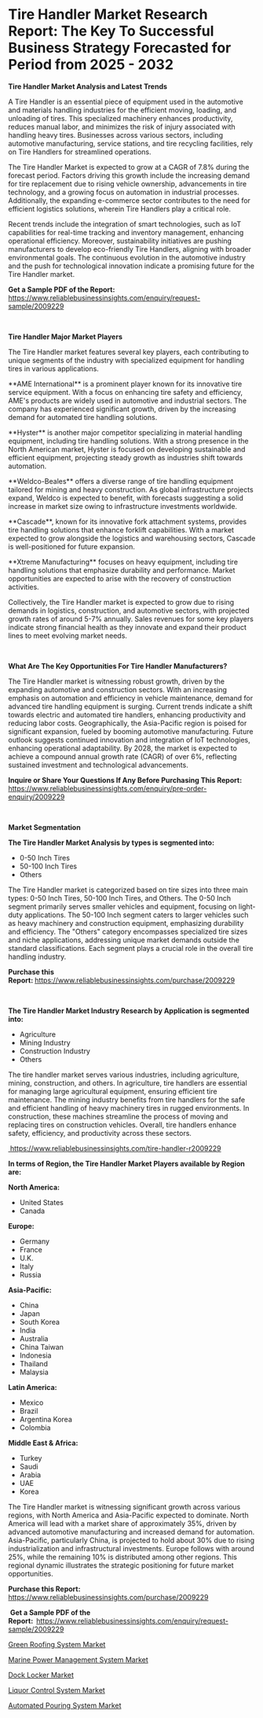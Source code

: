 <p><h1>Tire Handler Market Research Report: The Key To Successful Business Strategy Forecasted for Period from 2025 - 2032</h1></p><p><strong>Tire Handler Market Analysis and Latest Trends</strong></p>
<p><p>A Tire Handler is an essential piece of equipment used in the automotive and materials handling industries for the efficient moving, loading, and unloading of tires. This specialized machinery enhances productivity, reduces manual labor, and minimizes the risk of injury associated with handling heavy tires. Businesses across various sectors, including automotive manufacturing, service stations, and tire recycling facilities, rely on Tire Handlers for streamlined operations.</p><p>The Tire Handler Market is expected to grow at a CAGR of 7.8% during the forecast period. Factors driving this growth include the increasing demand for tire replacement due to rising vehicle ownership, advancements in tire technology, and a growing focus on automation in industrial processes. Additionally, the expanding e-commerce sector contributes to the need for efficient logistics solutions, wherein Tire Handlers play a critical role.</p><p>Recent trends include the integration of smart technologies, such as IoT capabilities for real-time tracking and inventory management, enhancing operational efficiency. Moreover, sustainability initiatives are pushing manufacturers to develop eco-friendly Tire Handlers, aligning with broader environmental goals. The continuous evolution in the automotive industry and the push for technological innovation indicate a promising future for the Tire Handler market.</p></p>
<p><strong>Get a Sample PDF of the Report:&nbsp;</strong> <a href="https://www.reliablebusinessinsights.com/enquiry/request-sample/2009229?utm_campaign=1837&utm_medium=2&utm_source=Github&utm_content=ia&utm_term=20022025&utm_id=tire-handler">https://www.reliablebusinessinsights.com/enquiry/request-sample/2009229</a></p>
<p>&nbsp;</p>
<p><strong>Tire Handler Major Market Players</strong></p>
<p><p>The Tire Handler market features several key players, each contributing to unique segments of the industry with specialized equipment for handling tires in various applications. </p><p>**AME International** is a prominent player known for its innovative tire service equipment. With a focus on enhancing tire safety and efficiency, AME's products are widely used in automotive and industrial sectors. The company has experienced significant growth, driven by the increasing demand for automated tire handling solutions.</p><p>**Hyster** is another major competitor specializing in material handling equipment, including tire handling solutions. With a strong presence in the North American market, Hyster is focused on developing sustainable and efficient equipment, projecting steady growth as industries shift towards automation.</p><p>**Weldco-Beales** offers a diverse range of tire handling equipment tailored for mining and heavy construction. As global infrastructure projects expand, Weldco is expected to benefit, with forecasts suggesting a solid increase in market size owing to infrastructure investments worldwide.</p><p>**Cascade**, known for its innovative fork attachment systems, provides tire handling solutions that enhance forklift capabilities. With a market expected to grow alongside the logistics and warehousing sectors, Cascade is well-positioned for future expansion.</p><p>**Xtreme Manufacturing** focuses on heavy equipment, including tire handling solutions that emphasize durability and performance. Market opportunities are expected to arise with the recovery of construction activities.</p><p>Collectively, the Tire Handler market is expected to grow due to rising demands in logistics, construction, and automotive sectors, with projected growth rates of around 5-7% annually. Sales revenues for some key players indicate strong financial health as they innovate and expand their product lines to meet evolving market needs.</p></p>
<p>&nbsp;</p>
<p><strong>What Are The Key Opportunities For Tire Handler Manufacturers?</strong></p>
<p><p>The Tire Handler market is witnessing robust growth, driven by the expanding automotive and construction sectors. With an increasing emphasis on automation and efficiency in vehicle maintenance, demand for advanced tire handling equipment is surging. Current trends indicate a shift towards electric and automated tire handlers, enhancing productivity and reducing labor costs. Geographically, the Asia-Pacific region is poised for significant expansion, fueled by booming automotive manufacturing. Future outlook suggests continued innovation and integration of IoT technologies, enhancing operational adaptability. By 2028, the market is expected to achieve a compound annual growth rate (CAGR) of over 6%, reflecting sustained investment and technological advancements.</p></p>
<p><strong>Inquire or Share Your Questions If Any Before Purchasing This Report:</strong> <a href="https://www.reliablebusinessinsights.com/enquiry/pre-order-enquiry/2009229?utm_campaign=1837&utm_medium=2&utm_source=Github&utm_content=ia&utm_term=20022025&utm_id=tire-handler">https://www.reliablebusinessinsights.com/enquiry/pre-order-enquiry/2009229</a></p>
<p>&nbsp;</p>
<p><strong>Market Segmentation</strong></p>
<p><strong>The Tire Handler Market Analysis by types is segmented into:</strong></p>
<p><ul><li>0-50 Inch Tires</li><li>50-100 Inch Tires</li><li>Others</li></ul></p>
<p><p>The Tire Handler market is categorized based on tire sizes into three main types: 0-50 Inch Tires, 50-100 Inch Tires, and Others. The 0-50 Inch segment primarily serves smaller vehicles and equipment, focusing on light-duty applications. The 50-100 Inch segment caters to larger vehicles such as heavy machinery and construction equipment, emphasizing durability and efficiency. The "Others" category encompasses specialized tire sizes and niche applications, addressing unique market demands outside the standard classifications. Each segment plays a crucial role in the overall tire handling industry.</p></p>
<p><strong>Purchase this Report:&nbsp;</strong><a href="https://www.reliablebusinessinsights.com/purchase/2009229?utm_campaign=1837&utm_medium=2&utm_source=Github&utm_content=ia&utm_term=20022025&utm_id=tire-handler">https://www.reliablebusinessinsights.com/purchase/2009229</a></p>
<p>&nbsp;</p>
<p><strong>The Tire Handler Market Industry Research by Application is segmented into:</strong></p>
<p><ul><li>Agriculture</li><li>Mining Industry</li><li>Construction Industry</li><li>Others</li></ul></p>
<p><p>The tire handler market serves various industries, including agriculture, mining, construction, and others. In agriculture, tire handlers are essential for managing large agricultural equipment, ensuring efficient tire maintenance. The mining industry benefits from tire handlers for the safe and efficient handling of heavy machinery tires in rugged environments. In construction, these machines streamline the process of moving and replacing tires on construction vehicles. Overall, tire handlers enhance safety, efficiency, and productivity across these sectors.</p></p>
<p><a href="https://www.reliablebusinessinsights.com/tire-handler-r2009229?utm_campaign=1837&utm_medium=2&utm_source=Github&utm_content=ia&utm_term=20022025&utm_id=tire-handler">&nbsp;https://www.reliablebusinessinsights.com/tire-handler-r2009229</a></p>
<p><strong>In terms of Region, the Tire Handler Market Players available by Region are:</strong></p>
<p>
    <p> <strong> North America: </strong>
        <ul>
            <li>United States</li>
            <li>Canada</li>
        </ul>
        </p> 
    <p> <strong> Europe: </strong>
        <ul>
            <li>Germany</li>
            <li>France</li>
            <li>U.K.</li>
            <li>Italy</li>
            <li>Russia</li>
        </ul>
        </p> 
    <p> <strong> Asia-Pacific: </strong>
        <ul>
            <li>China</li>
            <li>Japan</li>
            <li>South Korea</li>
            <li>India</li>
            <li>Australia</li>
            <li>China Taiwan</li>
            <li>Indonesia</li>
            <li>Thailand</li>
            <li>Malaysia</li>
        </ul>
        </p> 
    <p> <strong> Latin America: </strong>
        <ul>
            <li>Mexico</li>
            <li>Brazil</li>
            <li>Argentina Korea</li>
            <li>Colombia</li>
        </ul>
        </p> 
    <p> <strong> Middle East & Africa: </strong>
        <ul>
            <li>Turkey</li>
            <li>Saudi</li>
            <li>Arabia</li>
            <li>UAE</li>
            <li>Korea</li>
        </ul>
    </p>
    </p>
<p><p>The Tire Handler market is witnessing significant growth across various regions, with North America and Asia-Pacific expected to dominate. North America will lead with a market share of approximately 35%, driven by advanced automotive manufacturing and increased demand for automation. Asia-Pacific, particularly China, is projected to hold about 30% due to rising industrialization and infrastructural investments. Europe follows with around 25%, while the remaining 10% is distributed among other regions. This regional dynamic illustrates the strategic positioning for future market opportunities.</p></p>
<p><strong>Purchase this Report: </strong><a href="https://www.reliablebusinessinsights.com/purchase/2009229?utm_campaign=1837&utm_medium=2&utm_source=Github&utm_content=ia&utm_term=20022025&utm_id=tire-handler">https://www.reliablebusinessinsights.com/purchase/2009229</a></p>
<p>&nbsp;<strong>Get a Sample PDF of the Report:&nbsp;&nbsp;</strong><a href="https://www.reliablebusinessinsights.com/enquiry/request-sample/2009229?utm_campaign=1837&utm_medium=2&utm_source=Github&utm_content=ia&utm_term=20022025&utm_id=tire-handler">https://www.reliablebusinessinsights.com/enquiry/request-sample/2009229</a></p>
<p><strong></strong></p>
<p><p><a href="https://github.com/maimenamdar/Market-Research-Report-List-1/blob/main/green-roofing-system-market.md?utm_campaign=1837&utm_medium=2&utm_source=Github&utm_content=ia&utm_term=20022025&utm_id=tire-handler">Green Roofing System Market</a></p><p><a href="https://github.com/mandyhunttrb/Market-Research-Report-List-1/blob/main/marine-power-management-system-market.md?utm_campaign=1837&utm_medium=2&utm_source=Github&utm_content=ia&utm_term=20022025&utm_id=tire-handler">Marine Power Management System Market</a></p><p><a href="https://github.com/karnaslagha/Market-Research-Report-List-1/blob/main/dock-locker-market.md?utm_campaign=1837&utm_medium=2&utm_source=Github&utm_content=ia&utm_term=20022025&utm_id=tire-handler">Dock Locker Market</a></p><p><a href="https://github.com/leijavaagexo/Market-Research-Report-List-1/blob/main/liquor-control-system-market.md?utm_campaign=1837&utm_medium=2&utm_source=Github&utm_content=ia&utm_term=20022025&utm_id=tire-handler">Liquor Control System Market</a></p><p><a href="https://github.com/tanckfelli84/Market-Research-Report-List-1/blob/main/automated-pouring-system-market.md?utm_campaign=1837&utm_medium=2&utm_source=Github&utm_content=ia&utm_term=20022025&utm_id=tire-handler">Automated Pouring System Market</a></p></p>